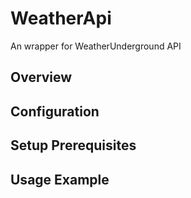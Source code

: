 # WeatherApi

An wrapper for WeatherUnderground API

## Overview

## Configuration

## Setup Prerequisites

## Usage Example
